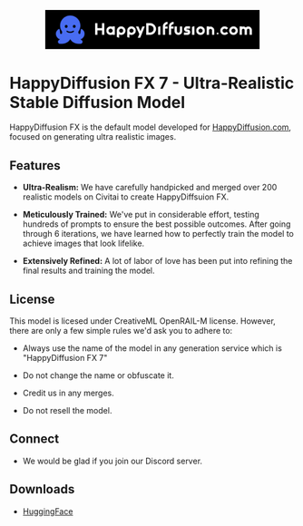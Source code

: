 <p align="center">
  <a href="https://www.happydiffusion.com" target="_blank">
    <img src="https://raw.githubusercontent.com/HappyDiffusion/HappyDiffusionFX/main/Logo.png" alt="HappyDiffusion FX Logo" style="width: 75%;">
  </a>
</p>

# HappyDiffusion FX 7 - Ultra-Realistic Stable Diffusion Model

HappyDiffusion FX is the default model developed for [HappyDiffusion.com](https://www.happydiffusion.com), focused on generating ultra realistic images.

## Features

- **Ultra-Realism:** We have carefully handpicked and merged over 200 realistic models on Civitai to create HappyDiffsuion FX. 

- **Meticulously Trained:** We've put in considerable effort, testing hundreds of prompts to ensure the best possible outcomes. After going through 6 iterations, we have learned how to perfectly train the model to achieve images that look lifelike.

- **Extensively Refined:** A lot of labor of love has been put into refining the final results and training the model.


## License
This model is licesed under CreativeML OpenRAIL-M license. However, there are only a few simple rules we'd ask you to adhere to:

- Always use the name of the model in any generation service which is "HappyDiffusion FX 7"

- Do not change the name or obfuscate it.

- Credit us in any merges.

- Do not resell the model.


## Connect
- We would be glad if you join our Discord server.

## Downloads
- [HuggingFace](https://huggingface.co/HappyDiffusion/HappyDiffusionFX/resolve/main/HappyDiffusion%20FX%207.safetensors)
